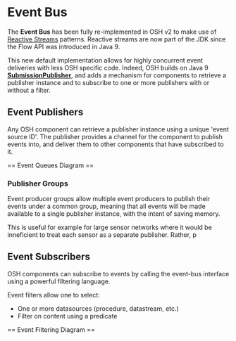 # Event Bus

The **Event Bus** has been fully re-implemented in OSH v2 to make use of [Reactive Streams](https://www.reactive-streams.org/) patterns. Reactive streams are now part of the JDK since the Flow API was introduced in Java 9.

This new default implementation allows for highly concurrent event deliveries with less OSH specific code. Indeed, OSH builds on Java 9 [**SubmissionPublisher**](https://docs.oracle.com/en/java/javase/11/docs/api/java.base/java/util/concurrent/SubmissionPublisher.html), and adds a mechanism for components to retrieve a publisher instance and to subscribe to one or more publishers with or without a filter. 
 

## Event Publishers

Any OSH component can retrieve a publisher instance using a unique 'event source ID'. The publisher provides a channel for the component to publish events into, and deliver them to other components that have subscribed to it.

== Event Queues Diagram ==


### Publisher Groups

Event producer groups allow multiple event producers to publish their events under a common group, meaning that all events will be made available to a single publisher instance, with the intent of saving memory.

This is useful for example for large sensor networks where it would be inneficient to treat each sensor as a separate publisher. Rather, p


## Event Subscribers

OSH components can subscribe to events by calling the event-bus interface using a powerful filtering language.

Event filters allow one to select:

- One or more datasources (procedure, datastream, etc.)
- Filter on content using a predicate



== Event Filtering Diagram ==
